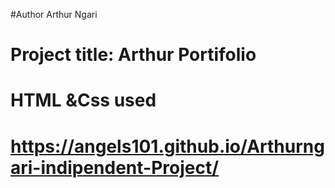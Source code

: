 #Author Arthur Ngari
# Project title: Arthur Portifolio
# HTML &Css used
# https://angels101.github.io/Arthurngari-indipendent-Project/
